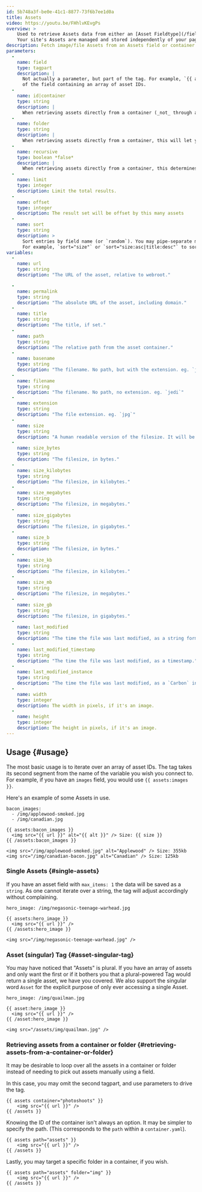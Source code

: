 ```yaml
---
id: 5b748a3f-be0e-41c1-8877-73f6b7ee1d0a
title: Assets
video: https://youtu.be/FHhlvKEvgPs
overview: >
    Used to retrieve Assets data from either an [Asset Fieldtype](/fieldtypes/assets) or directly from an Container.
    Your site's Assets are managed and stored independently of your pages and entries and have a joined relationship through their `id`. [Learn more about Assets](/assets).
description: Fetch image/file Assets from an Assets field or container.
parameters:
  -
    name: field
    type: tagpart
    description: |
      Not actually a parameter, but part of the tag. For example, `{{ assets:photos }}` where `photos` is the name
      of the field containing an array of asset IDs.
  -
    name: id|container
    type: string
    description: |
      When retrieving assets directly from a container (_not_ through a field), this is the ID of the container.
  -
    name: folder
    type: string
    description: |
      When retrieving assets directly from a container, this will let you target a specific folder.
  -
    name: recursive
    type: boolean *false*
    description: |
      When retrieving assets directly from a container, this determines whether to get assets recursively through subdirectories.
  -
    name: limit
    type: integer
    description: Limit the total results.
  -
    name: offset
    type: integer
    description: The result set will be offset by this many assets
  -
    name: sort
    type: string
    description: >
      Sort entries by field name (or `random`). You may pipe-separate multiple fields for sub-sorting and specify sort direction of each field using a colon.  
      For example, `sort="size"` or `sort="size:asc|title:desc"` to sort by size then by title.  
variables:
  -
    name: url
    type: string
    description: "The URL of the asset, relative to webroot."

  -
    name: permalink
    type: string
    description: "The absolute URL of the asset, including domain."
  -
    name: title
    type: string
    description: "The title, if set."
  -
    name: path
    type: string
    description: "The relative path from the asset container."
  -
    name: basename
    type: string
    description: "The filename. No path, but with the extension. eg. `jedi.jpg`"
  -
    name: filename
    type: string
    description: "The filename. No path, no extension. eg. `jedi`"
  -
    name: extension
    type: string
    description: "The file extension. eg. `jpg`"
  -
    name: size
    type: string
    description: "A human readable version of the filesize. It will be displayed in the most appropriate format. eg. `36b`, `125KB`, `20MB`, `1.8GB`"
  -
    name: size_bytes
    type: string
    description: "The filesize, in bytes."
  -
    name: size_kilobytes
    type: string
    description: "The filesize, in kilobytes."
  -
    name: size_megabytes
    type: string
    description: "The filesize, in megabytes."
  -
    name: size_gigabytes
    type: string
    description: "The filesize, in gigabytes."
  -
    name: size_b
    type: string
    description: "The filesize, in bytes."
  -
    name: size_kb
    type: string
    description: "The filesize, in kilobytes."
  -
    name: size_mb
    type: string
    description: "The filesize, in megabytes."
  -
    name: size_gb
    type: string
    description: "The filesize, in gigabytes."
  -
    name: last_modified
    type: string
    description: "The time the file was last modified, as a string formatted by whats defined in your config. eg. `January 18th, 2015`"
  -
    name: last_modified_timestamp
    type: string
    description: "The time the file was last modified, as a timestamp."
  -
    name: last_modified_instance
    type: string
    description: "The time the file was last modified, as a `Carbon` instance."
  -
    name: width
    type: integer
    description: The width in pixels, if it's an image.
  -
    name: height
    type: integer
    description: The height in pixels, if it's an image.
---
```

## Usage {#usage}

The most basic usage is to iterate over an array of asset IDs. The tag takes its second segment from the name of the variable you wish you connect to. For example, if you have an `images` field, you would use `{{ assets:images }}`.

Here's an example of some Assets in use.

``` .language-yaml
bacon_images:
  - /img/applewood-smoked.jpg
  - /img/canadian.jpg
```

```
{{ assets:bacon_images }}
  <img src="{{ url }}" alt="{{ alt }}" /> Size: {{ size }}
{{ /assets:bacon_images }}
```

``` .language-output
<img src="/img/applewood-smoked.jpg" alt="Applewood" /> Size: 355kb
<img src="/img/canadian-bacon.jpg" alt="Canadian" /> Size: 125kb
```

### Single Assets {#single-assets}

If you have an asset field with `max_items: 1` the data will be saved as a `string`. As one cannot iterate over a string, the tag will adjust accordingly without complaining.

``` .language-yaml
hero_image: /img/negasonic-teenage-warhead.jpg
```

```
{{ assets:hero_image }}
  <img src="{{ url }}" />
{{ /assets:hero_image }}
```

``` .language-output
<img src="/img/negasonic-teenage-warhead.jpg" />
```

### Asset (singular) Tag {#asset-singular-tag}

You may have noticed that "Assets" is plural.  If you have an array of assets and only want the first or if it bothers you that a plural-powered Tag would return a single asset, we have you covered. We also support the singular word `Asset` for the explicit purpose of only ever accessing a single Asset.

``` .language-yaml
hero_image: /img/quailman.jpg
```

```
{{ asset:hero_image }}
  <img src="{{ url }}" />
{{ /asset:hero_image }}
```

``` .language-output
<img src="/assets/img/quailman.jpg" />
```

### Retrieving assets from a container or folder {#retrieving-assets-from-a-container-or-folder}

It may be desirable to loop over all the assets in a container or folder instead of needing to pick out assets manually using a field.

In this case, you may omit the second tagpart, and use parameters to drive the tag.

```
{{ assets container="photoshoots" }}
    <img src="{{ url }}" />
{{ /assets }}
```

Knowing the ID of the container isn't always an option. It may be simpler to specify the path. (This corresponds to
the `path` within a `container.yaml`).

```
{{ assets path="assets" }}
    <img src="{{ url }}" />
{{ /assets }}
```

Lastly, you may target a specific folder in a container, if you wish.

```
{{ assets path="assets" folder="img" }}
    <img src="{{ url }}" />
{{ /assets }}
```
